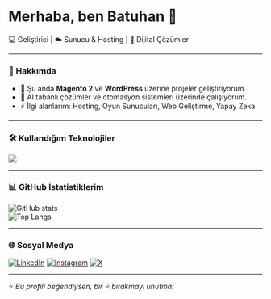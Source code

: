 # Merhaba, ben Batuhan 👋

💻 Geliştirici | ☁️ Sunucu & Hosting | 🚀 Dijital Çözümler  

---

### 🚀 Hakkımda
- 🔭 Şu anda **Magento 2** ve **WordPress** üzerine projeler geliştiriyorum.  
- 🌱 AI tabanlı çözümler ve otomasyon sistemleri üzerinde çalışıyorum.  
- ⚡ İlgi alanlarım: Hosting, Oyun Sunucuları, Web Geliştirme, Yapay Zeka.  

---

### 🛠️ Kullandığım Teknolojiler
<p align="left">
  <img src="https://skillicons.dev/icons?i=arch,bash,bootstrap,c,cs,cpp,cloudflare,css,debian,discord,bots,discordjs,docker,elasticsearch,gcp,git,github,githubactions,gitlab,gmail,html,instagram,js,laravel,linkedin,linux,md,mysql,nginx,nodejs,npm,php,powershell,redhat,regex,sqlite,twitter,ubuntu,vscode,windows,wordpress"/>
</p>

---

### 📊 GitHub İstatistiklerim
![GitHub stats](https://github-readme-stats.vercel.app/api?username=batuhnzdmr&show_icons=true&theme=radical)  
![Top Langs](https://github-readme-stats.vercel.app/api/top-langs/?username=batuhnzdmr&layout=compact&theme=radical)

---

### 🌐 Sosyal Medya
[![LinkedIn](https://img.shields.io/badge/LinkedIn-0077B5?style=flat&logo=linkedin&logoColor=white)](https://www.linkedin.com/batuhnzdmr)
[![Instagram](https://img.shields.io/badge/Instagram-E4405F?style=flat&logo=instagram&logoColor=white)](https://www.instagram.com/batuhnzdmr)
[![X](https://img.shields.io/badge/Twitter-1DA1F2?style=flat&logo=twitter&logoColor=white)](https://x.com/batuhnzdmr)

---

⭐️ *Bu profili beğendiysen, bir ⭐ bırakmayı unutma!*
